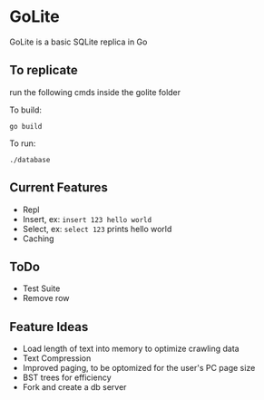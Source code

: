 # GoLite
GoLite is a basic SQLite replica in Go

## To replicate

run the following cmds inside the golite folder

To build:
```
go build
```

To run:
```
./database
```

## Current Features
- Repl
- Insert, ex: `insert 123 hello world`
- Select, ex: `select 123` prints hello world
- Caching

## ToDo
- Test Suite
- Remove row

## Feature Ideas
- Load length of text into memory to optimize crawling data
- Text Compression
- Improved paging, to be optomized for the user's PC page size
- BST trees for efficiency
- Fork and create a db server
